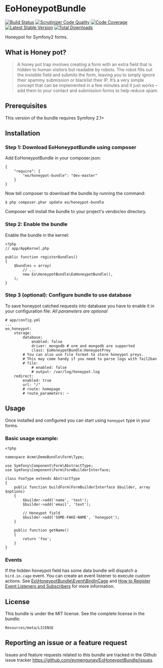 # EoHoneypotBundle

[![Build Status](https://travis-ci.org/eymengunay/EoHoneypotBundle.svg?branch=master)](https://travis-ci.org/eymengunay/EoHoneypotBundle)
[![Scrutinizer Code Quality](https://scrutinizer-ci.com/g/eymengunay/EoHoneypotBundle/badges/quality-score.png?b=master)](https://scrutinizer-ci.com/g/eymengunay/EoHoneypotBundle/?branch=master)
[![Code Coverage](https://scrutinizer-ci.com/g/eymengunay/EoHoneypotBundle/badges/coverage.png?b=master)](https://scrutinizer-ci.com/g/eymengunay/EoHoneypotBundle/?branch=master)
[![Latest Stable Version](https://poser.pugx.org/eo/honeypot-bundle/v/stable.svg)](https://packagist.org/packages/eo/honeypot-bundle) 
[![Total Downloads](https://poser.pugx.org/eo/honeypot-bundle/downloads.svg)](https://packagist.org/packages/eo/honeypot-bundle)


Honeypot for Symfony2 forms.

## What is Honey pot?
> A honey pot trap involves creating a form with an extra field that is hidden to human visitors but readable by robots.
> The robot fills out the invisible field and submits the form, leaving you to simply ignore their spammy submission or blacklist their IP.
> It’s a very simple concept that can be implemented in a few minutes and it just works – add them to your contact and submission forms to help reduce spam.

## Prerequisites
This version of the bundle requires Symfony 2.1+

## Installation

### Step 1: Download EoHoneypotBundle using composer
Add EoHoneypotBundle in your composer.json:
```
{
    "require": {
        "eo/honeypot-bundle": "dev-master"
    }
}
```

Now tell composer to download the bundle by running the command:
```
$ php composer.phar update eo/honeypot-bundle
```
Composer will install the bundle to your project's vendor/eo directory.

### Step 2: Enable the bundle
Enable the bundle in the kernel:
```
<?php
// app/AppKernel.php

public function registerBundles()
{
    $bundles = array(
        // ...
        new Eo\HoneypotBundle\EoHoneypotBundle(),
    );
}
```

### Step 3 (optional): Configure bundle to use database
To save honeypot catched requests into database you have to enable it in your configuration file:
*All parameters are optional*

```
# app/config.yml
...
eo_honeypot:
    storage:
        database:
            enabled: false
            driver: mongodb # orm and mongodb are supported
            class: EoHoneypotBundle:HoneypotPrey
        # You can also use file format to store honeypot preys.
        # This may come handy if you need to parse logs with fail2ban
        # file:
            # enabled: false
            # output: /var/log/honeypot.log
    redirect:
        enabled: true
        url: "/"
        # route: homepage
        # route_parameters: ~
```

## Usage
Once installed and configured you can start using `honeypot` type in your forms.

### Basic usage example:
```
<?php

namespace Acme\DemoBundle\Form\Type;

use Symfony\Component\Form\AbstractType;
use Symfony\Component\Form\FormBuilderInterface;

class FooType extends AbstractType
{
    public function buildForm(FormBuilderInterface $builder, array $options)
    {
        $builder->add('name', 'text');
        $builder->add('email', 'text');

        // Honeypot field
        $builder->add('SOME-FAKE-NAME', 'honeypot');
    }

    public function getName()
    {
        return 'foo';
    }
}
```

### Events

If the hidden honeypot field has some data bundle will dispatch a `bird.in.cage` event. You can create an event listener to execute custom actions. See [Eo\HoneypotBundle\Event\BirdInCage](https://github.com/eymengunay/EoHoneypotBundle/blob/master/Event/BirdInCageEvent.php) and [How to Register Event Listeners and Subscribers](http://symfony.com/doc/current/cookbook/doctrine/event_listeners_subscribers.html) for more information.

## License
This bundle is under the MIT license. See the complete license in the bundle:
```
Resources/meta/LICENSE
```

## Reporting an issue or a feature request
Issues and feature requests related to this bundle are tracked in the Github issue tracker https://github.com/eymengunay/EoHoneypotBundle/issues.
